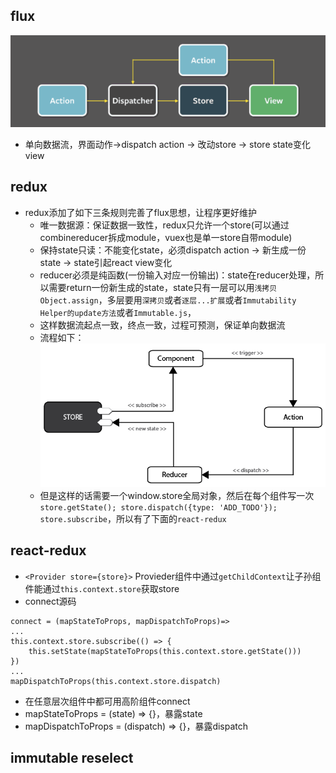 ## flux
![Alt text](./img/flux.png)
* 单向数据流，界面动作->dispatch action -> 改动store -> store state变化view

## redux
* redux添加了如下三条规则完善了flux思想，让程序更好维护
  * 唯一数据源：保证数据一致性，redux只允许一个store(可以通过combinereducer拆成module，vuex也是单一store自带module)
  * 保持state只读：不能变化state，必须dispatch action -> 新生成一份state -> state引起react view变化
  * reducer必须是纯函数(一份输入对应一份输出)：state在reducer处理，所以需要return一份新生成的state，state只有一层可以用`浅拷贝Object.assign`，多层要用`深拷贝`或者`逐层...扩展`或者`Immutability Helper的update方法`或者`Immutable.js`，
  * 这样数据流起点一致，终点一致，过程可预测，保证单向数据流
  * 流程如下：
![Alt text](./img/redux.png)
  * 但是这样的话需要一个window.store全局对象，然后在每个组件写一次`store.getState(); store.dispatch({type: 'ADD_TODO'}); store.subscribe`，所以有了下面的`react-redux`

## react-redux
* `<Provider store={store}>` Provieder组件中通过`getChildContext`让子孙组件能通过`this.context.store`获取store
* connect源码
```
connect = (mapStateToProps, mapDispatchToProps)=>
...
this.context.store.subscribe(() => {
    this.setState(mapStateToProps(this.context.store.getState()))
})
...
mapDispatchToProps(this.context.store.dispatch)
```
* 在任意层次组件中都可用高阶组件connect
* mapStateToProps = (state) => {}，暴露state
* mapDispatchToProps = (dispatch) => {}，暴露dispatch

## immutable reselect
